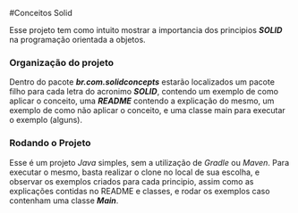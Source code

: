 #Conceitos Solid

Esse projeto tem como intuito mostrar a importancia dos principios ***SOLID*** 
na programação orientada a objetos.

### Organização do projeto

Dentro do pacote ***br.com.solidconcepts*** estarão localizados um pacote filho para cada letra
do acronimo ***SOLID***, contendo um exemplo de como aplicar o conceito, uma ***README*** contendo a explicação do mesmo, um exemplo de como não aplicar o conceito,
e uma classe main para executar o exemplo (alguns).

### Rodando o Projeto

Esse é um projeto *Java* simples, sem a utilização de *Gradle* ou *Maven*.
Para executar o mesmo, basta realizar o clone no local de sua escolha, e observar 
os exemplos criados para cada principio, assim como as explicações contidas no README e classes, e 
rodar os exemplos caso contenham uma classe
***Main***.



